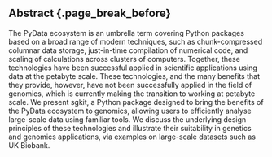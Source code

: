 ## Abstract {.page_break_before}

The PyData ecosystem is an umbrella term covering Python packages based on a
broad range of modern techniques, such as chunk-compressed columnar data
storage, just-in-time compilation of numerical code, and scaling of
calculations across clusters of computers. Together, these technologies have
been successful applied in scientific applications using data at the petabyte
scale. These technologies, and the many benefits that they provide, however,
have not been successfully applied in the field of genomics, which is currently
making the transition to working at petabyte scale. We present sgkit, a Python
package designed to bring the benefits of the PyData ecosystem to genomics,
allowing users to efficiently analyse large-scale data using familiar tools. We
discuss the underlying design principles of these technologies and illustrate
their suitability in genetics and genomics applications, via examples on
large-scale datasets such as UK Biobank.

